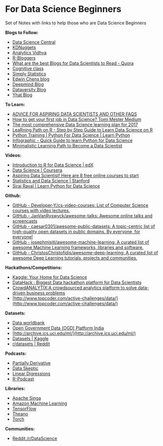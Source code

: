 # For Data Science Beginners

Set of Notes with links to help those who are Data Science Beginners



**Blogs to Follow:**



* [Data Science Central](http://www.datasciencecentral.com/)
* [KDNuggets](http://www.kdnuggets.com/)
* [Analytics Vidhya](https://www.analyticsvidhya.com/)
* [R-Bloggers](https://www.r-bloggers.com/)
* [What are the best Blogs for Data Scientists to Read - Quora](https://www.quora.com/What-are-the-best-blogs-for-data-scientists-to-read)
* [Cognitive class](https://cognitiveclass.ai/blog/)
* [Simply Statistics](https://simplystatistics.org/)
* [Edwin Chens blog](http://blog.echen.me/)
* [Deepmind Blog](https://deepmind.com/blog/)
* [Dataversity Blog](http://www.dataversity.net/category/blogs/)
* [Yhat Blog](http://blog.yhat.com/)


**To Learn:**


* [ADVICE FOR ASPIRING DATA SCIENTISTS AND OTHER FAQS](https://yanirseroussi.com/2017/10/15/advice-for-aspiring-data-scientists-and-other-faqs/)
* [How to get your first job in Data Science?  Tomi Mester  Medium](https://medium.com/@datalab/how-to-break-into-the-data-science-market-f0e0b79b42f7)
* [The most comprehensive Data Science learning plan for 2017](https://www.analyticsvidhya.com/blog/2017/01/the-most-comprehensive-data-science-learning-plan-for-2017/)
* [LeaRning Path on R - Step by Step Guide to Learn Data Science on R](https://www.analyticsvidhya.com/learning-paths-data-science-business-analytics-business-intelligence-big-data/learning-path-r-data-science/)
* [Python Training | Python For Data Science | Learn Python](https://www.analyticsvidhya.com/learning-paths-data-science-business-analytics-business-intelligence-big-data/learning-path-data-science-python/)
* [Infographic - Quick Guide to learn Python for Data Science](https://www.analyticsvidhya.com/blog/2015/05/infographic-quick-guide-learn-python-data-science/)
* [Minimalistic Learning Path to Become a Data Scientist](https://hackernoon.com/minimalistic-learning-path-to-become-a-data-scientist-c0a4f614bd09)


**Videos:**



* [Introduction to R for Data Science | edX](https://www.edx.org/course/introduction-r-data-science-microsoft-dat204x-2)
* [Data Science | Coursera](https://www.coursera.org/specializations/jhu-data-science)
* [Aspiring Data Scientist! Here are 8 free online courses to start](https://medium.com/data36/wannabe-data-scientist-here-are-10-free-online-courses-to-start-693c4e230059)
* [Statistics and Data Science | Stanford](https://www.youtube.com/playlist?list=PLoROMvodv4rO5jY6RA1eFVcLVY2kJU_EL)
* [Siraj Raval | Learn Python for Data Science](https://www.youtube.com/watch?v=T5pRlIbr6gg&list=PL2-dafEMk2A6QKz1mrk1uIGfHkC1zZ6UU)


**Github:**



* [GitHub - Developer-Y/cs-video-courses: List of Computer Science courses with video lectures.](https://github.com/Developer-Y/cs-video-courses)
* [GitHub - JanVanRyswyck/awesome-talks: Awesome online talks and screencasts](https://github.com/JanVanRyswyck/awesome-talks)
* [GitHub - caesar0301/awesome-public-datasets: A topic-centric list of high-quality open datasets in public domains. By everyone, for everyone!](https://github.com/caesar0301/awesome-public-datasets)
* [GitHub - josephmisiti/awesome-machine-learning: A curated list of awesome Machine Learning frameworks, libraries and software.](https://github.com/josephmisiti/awesome-machine-learning)
* [GitHub - ChristosChristofidis/awesome-deep-learning: A curated list of awesome Deep Learning tutorials, projects and communities.](https://github.com/ChristosChristofidis/awesome-deep-learning)


**Hackathons/Competitions:**



* [Kaggle: Your Home for Data Science](https://www.kaggle.com/)
* [DataHack : Biggest Data hackathon platform for Data Scientists](https://datahack.analyticsvidhya.com/)
* [CrowdANALYTIX:A crowdsourced analytics platform to solve data-driven business problems](https://www.crowdanalytix.com/jq/solver.html)
* [http://www.topcoder.com/active-challenges/data/](http://www.topcoder.com/active-challenges/data/)


**Datasets:**



* [Data worldbank](http://data.worldbank.org/)
* [Open Government Data (OGD) Platform India](http://data.gov.in/)
* [http://archive.ics.uci.edu/ml/](http://archive.ics.uci.edu/ml/)
* [Datasets | Kaggle](https://www.kaggle.com/datasets)
* [r/datasets | Reddit](https://www.reddit.com/r/datasets/)


**Podcasts:**

* [Partially Derivative](http://www.partiallyderivative.com/)
* [Data Skeptic](http://dataskeptic.com/)
* [Linear Digressions](http://lineardigressions.com/)
* [R-Podcast](https://r-podcast.org/)

**Libraries:**
* [Apache Singa](http://singa.apache.org/docs/overview.html)
* [Amazon Machine Learning](https://aws.amazon.com/machine-learning/)
* [TensorFlow](https://www.tensorflow.org/)
* [Theano](http://deeplearning.net/software/theano/)
* [Torch](http://torch.ch/)

**Communities:**
* [Reddit /r/DataScience](https://www.reddit.com/r/datascience/)

